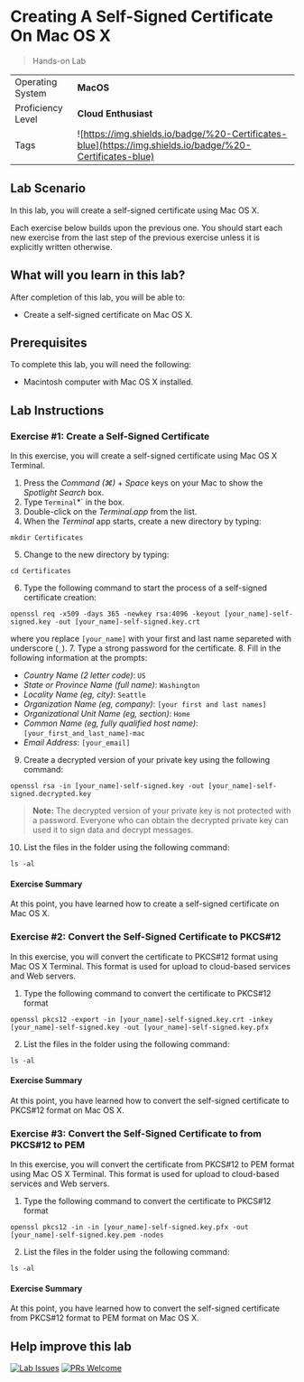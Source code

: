 # Creating A Self-Signed Certificate On Mac OS X

> Hands-on Lab

|                   |                       |
| :---------------- | :-------------------- |
| Operating System  | **MacOS**   |
| Proficiency Level | **Cloud  Enthusiast** |
| Tags              | ![https://img.shields.io/badge/%20-Certificates-blue](https://img.shields.io/badge/%20-Certificates-blue) |

## Lab Scenario

In this lab, you will create a self-signed certificate using Mac OS X.

Each exercise below builds upon the previous one. You should start each new exercise from the last step of the previous exercise unless it is explicitly written otherwise.

## What will you learn in this lab?

After completion of this lab, you will be able to:

- Create a self-signed certificate on Mac OS X.

## Prerequisites

To complete this lab, you will need the following:

- Macintosh computer with Mac OS X installed.

## Lab Instructions

### Exercise #1: Create a Self-Signed Certificate

In this exercise, you will create a self-signed certificate using Mac OS X Terminal.

1. Press the *Command (⌘)* + *Space* keys on your Mac to show the *Spotlight Search* box.
2. Type `Terminal`*` in the box.
3. Double-click on the *Terminal.app* from the list.
4. When the *Terminal* app starts, create a new directory by typing:
  ```
  mkdir Certificates
  ```
5. Change to the new directory by typing:
  ```
  cd Certificates
  ```
6. Type the following command to start the process of a self-signed certificate creation:
  ```
  openssl req -x509 -days 365 -newkey rsa:4096 -keyout [your_name]-self-signed.key -out [your_name]-self-signed.key.crt
  ```
  
  where you replace `[your_name]` with your first and last name separeted with underscore (`_`).
7. Type a strong password for the certificate.
8. Fill in the following information at the prompts:
  - *Country Name (2 letter code)*: `US`
  - *State or Province Name (full name)*: `Washington`
  - *Locality Name (eg, city)*: `Seattle`
  - *Organization Name (eg, company)*: `[your first and last names]`
  - *Organizational Unit Name (eg, section)*: `Home`
  - *Common Name (eg, fully qualified host name)*: `[your_first_and_last_name]-mac`
  - *Email Address*: `[your_email]`
9. Create a decrypted version of your private key using the following command:
  ```
  openssl rsa -in [your_name]-self-signed.key -out [your_name]-self-signed.decrypted.key
  ```
  
  >**Note:** The decrypted version of your private key is not protected with a password. Everyone who can obtain the decrypted private key can used it to sign data and decrypt messages.
10. List the files in the folder using the following command:
  ```
  ls -al
  ```

#### Exercise Summary

At this point, you have learned how to create a self-signed certificate on Mac OS X.

### Exercise #2: Convert the Self-Signed Certificate to PKCS#12

In this exercise, you will convert the certificate to PKCS#12 format using Mac OS X Terminal. This format is used for upload to cloud-based services and Web servers.

1. Type the following command to convert the certificate to PKCS#12 format
  ```
  openssl pkcs12 -export -in [your_name]-self-signed.key.crt -inkey [your_name]-self-signed.key -out [your_name]-self-signed.key.pfx
  ```
2. List the files in the folder using the following command:
  ```
  ls -al
  ```

#### Exercise Summary

At this point, you have learned how to convert the self-signed certificate to PKCS#12 format on Mac OS X.

### Exercise #3: Convert the Self-Signed Certificate to from PKCS#12 to PEM

In this exercise, you will convert the certificate from PKCS#12 to PEM format using Mac OS X Terminal. This format is used for upload to cloud-based services and Web servers.

1. Type the following command to convert the certificate to PKCS#12 format
  ```
  openssl pkcs12 -in -in [your_name]-self-signed.key.pfx -out [your_name]-self-signed.key.pem -nodes
  ```
2. List the files in the folder using the following command:
  ```
  ls -al
  ```

#### Exercise Summary

At this point, you have learned how to convert the self-signed certificate from PKCS#12 format to PEM format on Mac OS X.

## Help improve this lab

[![Lab Issues](https://img.shields.io/github/issues/crimsonpinnacle/cloud-labs)](https://github.com/CrimsonPinnacle/cloud-labs/issues/new?assignees=toddysm&labels=new+lab&template=bug_template.md&title=) [![PRs Welcome](https://img.shields.io/badge/PRs-welcome-brightgreen.svg)](https://github.com/CrimsonPinnacle/cloud-labs/pulls)